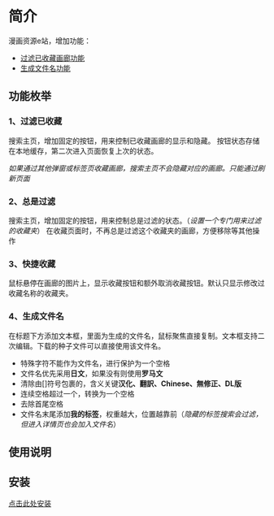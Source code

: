 # 简介

漫画资源e站，增加功能：
- [过滤已收藏画廊功能](#1-过滤已收藏画廊功能)
- [生成文件名功能](#2-生成文件名功能)

## 功能枚举

### 1、过滤已收藏

搜索主页，增加固定的按钮，用来控制已收藏画廊的显示和隐藏。
按钮状态存储在本地缓存，第二次进入页面恢复上次的状态。

_如果通过其他弹窗或标签页收藏画廊，搜索主页不会隐藏对应的画廊。只能通过刷新页面_

### 2、总是过滤

搜索主页，增加固定的按钮，用来控制总是过滤的状态。（_设置一个专门用来过滤的收藏夹_）
在收藏页面时，不再总是过滤这个收藏夹的画廊，方便移除等其他操作

### 3、快捷收藏

鼠标悬停在画廊的图片上，显示收藏按钮和额外取消收藏按钮。默认只显示修改过收藏名称的收藏夹。

### 4、生成文件名

在标题下方添加文本框，里面为生成的文件名，鼠标聚焦直接复制。文本框支持二次编辑。下载的种子文件可以直接使用该文件名。

- 特殊字符不能作为文件名，进行保护为一个空格
- 文件名优先采用**日文**，如果没有则使用**罗马文**
- 清除由[]符号包裹的，含义关键**汉化、翻訳、Chinese、無修正、DL版**
- 连续空格超过一个，转换为一个空格
- 去除首尾空格
- 文件名末尾添加**我的标签**，权重越大，位置越靠前（_隐藏的标签搜索会过滤，但进入详情页也会加入文件名_）


## 使用说明



## 安装

<a href="https://greasyfork.org/zh-CN/scripts/513527">点击此处安装</a>
